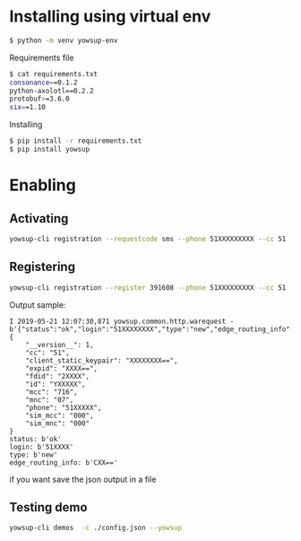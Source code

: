 <!-- TITLE: Yowsup Last Version -->

# Installing using virtual env


```sh
$ python -m venv yowsup-env
```

Requirements file


```sh
$ cat requirements.txt 
consonance==0.1.2
python-axolotl==0.2.2
protobuf>=3.6.0
six==1.10
```

Installing


```sh
$ pip install -r requirements.txt
$ pip install yowsup
```




# Enabling

## Activating


```sh
yowsup-cli registration --requestcode sms --phone 51XXXXXXXXX --cc 51 --mcc 716 --mnc 07 --env android
```

## Registering


```sh
yowsup-cli registration --register 391608 --phone 51XXXXXXXXX --cc 51 --env android
```

Output sample:


```text
I 2019-05-21 12:07:30,871 yowsup.common.http.warequest - b'{"status":"ok","login":"51XXXXXXXX","type":"new","edge_routing_info":"CAUIAg==","chat_dns_domain":"fb","security_code_set":false}\n'
{
    "__version__": 1,
    "cc": "51",
    "client_static_keypair": "XXXXXXXX==",
    "expid": "XXXX==",
    "fdid": "2XXXX",
    "id": "YXXXXX",
    "mcc": "716",
    "mnc": "07",
    "phone": "51XXXXX",
    "sim_mcc": "000",
    "sim_mnc": "000"
}
status: b'ok'
login: b'51XXXX'
type: b'new'
edge_routing_info: b'CXX=='
```

if you want save the json output in a file

## Testing demo


```sh
yowsup-cli demos  -c ./config.json --yowsup
```



